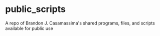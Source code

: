 # public_scripts
 A repo of Brandon J. Casamassima's shared programs, files, and scripts available for public use

